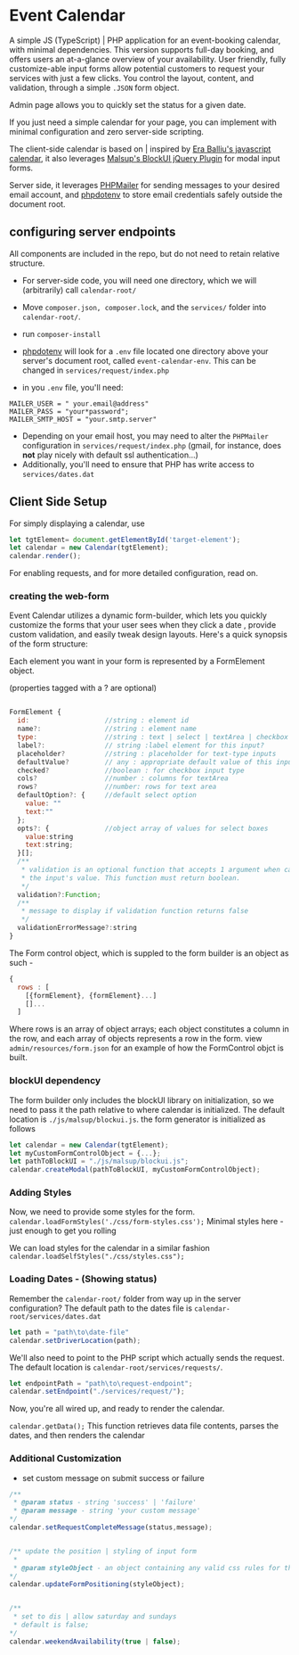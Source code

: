 
# Event Calendar

A simple JS (TypeScript) | PHP application for an event-booking calendar, with minimal dependencies. This version supports full-day booking, and offers users an at-a-glance overview of your availability. User friendly, fully customize-able input forms allow potential customers to request your services with just a few clicks. You control the layout, content, and validation, through a simple `.JSON` form object.

Admin page allows you to quickly set the status for a given date.

If you just need a simple calendar for your page, you can implement with minimal configuration and zero server-side scripting.

The client-side calendar is based on | inspired by [Era Balliu's javascript calendar](https://www.webcodegeeks.com/javascript/javascript-calendar-example/), it also leverages [Malsup's BlockUI jQuery Plugin](http://malsup.com/jquery/block/) for modal input forms.

Server side, it leverages [PHPMailer](https://github.com/PHPMailer/PHPMailer) for sending messages to your desired email account, and [phpdotenv](https://github.com/vlucas/phpdotenv) to store email credentials safely outside the document root.

## configuring server endpoints

All components are included in the repo, but do not need to retain relative structure.

- For server-side code, you will need one directory, which we will (arbitrarily) call `calendar-root/`
- Move `composer.json, composer.lock`, and the `services/` folder into `calendar-root/`.
- run `composer-install`
-  [phpdotenv](https://github.com/vlucas/phpdotenv) will look for a `.env` file located one directory above your server's document root, called `event-calendar-env`. This can be changed in `services/request/index.php`

- in you `.env` file, you'll need:
```
MAILER_USER = " your.email@address"
MAILER_PASS = "your*password";
MAILER_SMTP_HOST = "your.smtp.server"
```
- Depending on your email host, you may need to alter the `PHPMailer` configuration in `services/request/index.php` (gmail, for instance, does **not** play nicely with default ssl authentication...)
- Additionally, you'll need to ensure that PHP has write access to `services/dates.dat`

## Client Side Setup

For simply displaying a calendar, use
```javascript
let tgtElement= document.getElementById('target-element');
let calendar = new Calendar(tgtElement);
calendar.render();
```

For enabling requests, and for more detailed configuration, read on.

### creating the web-form

Event Calendar utilizes a dynamic form-builder, which lets you quickly customize the forms that your user sees when they click a date , provide custom validation, and easily tweak design layouts. Here's a quick synopsis of the form structure:

Each element you want in your form is represented by a FormElement object.

(properties tagged with a ? are optional)
```javascript

FormElement {
  id:                   //string : element id
  name?:                //string : element name
  type:                 //string : text | select | textArea | checkbox
  label?:               // string :label element for this input?
  placeholder?          //string : placeholder for text-type inputs
  defaultValue?         // any : appropriate default value of this input
  checked?              //boolean : for checkbox input type
  cols?                 //number : columns for textArea
  rows?                 //number: rows for text area
  defaultOption?: {     //default select option
    value: ""
    text:""
  };
  opts?: {              //object array of values for select boxes
    value:string
    text:string;
  }[];
  /**
   * validation is an optional function that accepts 1 argument when called -
   * the input's value. This function must return boolean.
   */
  validation?:Function;
  /**
   * message to display if validation function returns false
   */
  validationErrorMessage?:string
}
```

The Form control object, which is suppled to the form builder is an object as such - 

```javascript
{ 
  rows : [
    [{formElement}, {formElement}...]
    []...
  ]
```
Where rows is an array of object arrays; each object constitutes a column in the row, and each array of objects represents a row in the form.
view `admin/resources/form.json` for an example of how the FormControl objct is built.

### blockUI dependency
The form builder only includes the blockUI library on initialization, so we need to pass it the path relative to where calendar is initialized. The default location is
`./js/malsup/blockui.js`.
the form generator is initialized as follows
```javascript
let calendar = new Calendar(tgtElement);
let myCustomFormControlObject = {...};
let pathToBlockUI = "./js/malsup/blockui.js";
calendar.createModal(pathToBlockUI, myCustomFormControlObject);
```

### Adding Styles

Now, we need to provide some styles for the form.  
`calendar.loadFormStyles('./css/form-styles.css');`
Minimal styles here - just enough to get you rolling

We can load styles for the calendar in a similar fashion
`calendar.loadSelfStyles("./css/styles.css");`

### Loading Dates  - (Showing status)

Remember the  `calendar-root/` folder from way up in the server configuration? 
The default path to the dates file is `calendar-root/services/dates.dat`

```javascript
let path = "path\to\date-file"
calendar.setDriverLocation(path);
```
We'll also need to point to the PHP script which actually sends the request.
The default location is `calendar-root/services/requests/`.

```javascript
let endpointPath = "path\to\request-endpoint";
calendar.setEndpoint("./services/request/");
```
Now, you're all wired up, and ready to render the calendar.

`calendar.getData();`
This function retrieves data file contents, parses the dates, and then renders the calendar   

### Additional Customization

- set custom message on submit success or failure
```javascript 
/**
 * @param status - string 'success' | 'failure'
 * @param message - string 'your custom message'
*/
calendar.setRequestCompleteMessage(status,message);


/** update the position | styling of input form 
 * 
 * @param styleObject - an object containing any valid css rules for the form's container
*/
calendar.updateFormPositioning(styleObject);


/**
 * set to dis | allow saturday and sundays
 * default is false;
*/
calendar.weekendAvailability(true | false);
```


